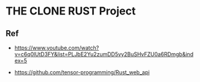 # THE CLONE RUST Project

## Ref

- https://www.youtube.com/watch?v=c6q0lUtD3FY&list=PLJbE2Yu2zumDD5vy2BuSHvFZU0a6RDmgb&index=5

- https://github.com/tensor-programming/Rust_web_api